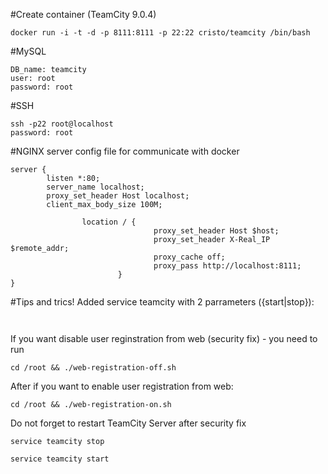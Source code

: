 #Create container  (TeamCity 9.0.4)
```
docker run -i -t -d -p 8111:8111 -p 22:22 cristo/teamcity /bin/bash
```

#MySQL
```
DB_name: teamcity
user: root 
password: root

```
#SSH
```
ssh -p22 root@localhost
password: root
```
#NGINX server config file for communicate with docker

```
server {
        listen *:80;
        server_name localhost;
        proxy_set_header Host localhost;
        client_max_body_size 100M;

                location / {
                                proxy_set_header Host $host;
                                proxy_set_header X-Real_IP $remote_addr;
                                proxy_cache off;
                                proxy_pass http://localhost:8111;
                        }
}
```

#Tips and trics!
Added service teamcity with 2 parrameters ({start|stop}):
```service teamcity start
```
```service teamcity stop
```




If you want disable user reginstration from web (security fix) - you need to run
```
cd /root && ./web-registration-off.sh
```

After if you want to enable user registration from web:
```
cd /root && ./web-registration-on.sh
```

Do not forget to restart TeamCity Server after security fix
```
service teamcity stop
```
```
service teamcity start
```

